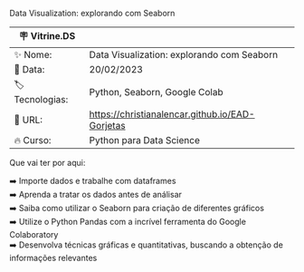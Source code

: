 Data Visualization: explorando com Seaborn


| :placard: Vitrine.DS |     |
| -------------  | --- |
| :sparkles: Nome:       | Data Visualization: explorando com Seaborn
| :date: Data:    | 20/02/2023
| :label: Tecnologias:| Python, Seaborn, Google Colab
| :rocket: URL:        | https://christianalencar.github.io/EAD-Gorjetas
| :fire: Curso:    | Python para Data Science


Que vai ter por aqui:

:arrow_right: Importe dados e trabalhe com dataframes <br>
:arrow_right: Aprenda a tratar os dados antes de análisar <br>
:arrow_right: Saiba como utilizar o Seaborn para criação de diferentes gráficos <br>
:arrow_right: Utilize o Python Pandas com a incrível ferramenta do Google Colaboratory <br>
:arrow_right: Desenvolva técnicas gráficas e quantitativas, buscando a obtenção de informações relevantes <br>
